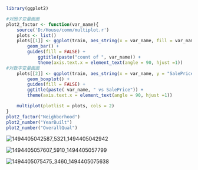 ```R
library(ggplot2)

#对因子变量画画
plot2_factor <- function(var_name){
    source('D:/House/comm/multiplot.r')
    plots <- list()
    plots[[1]] <- ggplot(train, aes_string(x = var_name, fill = var_name) ) + 
        geom_bar() +
        guides(fill = FALSE) +
            ggtitle(paste("count of ", var_name)) +
            theme(axis.text.x = element_text(angle = 90, hjust =1))
#对数字变量画画
    plots[[2]] <- ggplot(train, aes_string(x = var_name, y = "SalePrice", fill = var_name) ) +
        geom_boxplot() +
        guides(fill = FALSE) +
        ggtitle(paste( var_name, " vs SalePrice")) +
        theme(axis.text.x = element_text(angle = 90, hjust =1))

    multiplot(plotlist = plots, cols = 2)   
}
plot2_factor("Neighborhood")
plot2_number("YearBuilt")
plot2_number("OverallQual")
```
![1494405042587_5321_1494405042942](https://user-images.githubusercontent.com/39366806/40173082-3c48cfe6-5a03-11e8-9f21-c7128d3a4463.jpg)

![1494405057607_5910_1494405057799](https://user-images.githubusercontent.com/39366806/40173122-5f39ac3c-5a03-11e8-9a45-f66be53579d6.jpg)

![1494405075475_3460_1494405075638](https://user-images.githubusercontent.com/39366806/40173145-799f6af8-5a03-11e8-8556-1c2dd907c760.jpg)
